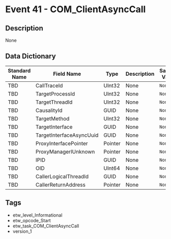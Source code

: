 # Event 41 - COM_ClientAsyncCall

## Description
None

## Data Dictionary
|Standard Name|Field Name|Type|Description|Sample Value|
|---|---|---|---|---|
|TBD|CallTraceId|UInt32|None|`None`|
|TBD|TargetProcessId|UInt32|None|`None`|
|TBD|TargetThreadId|UInt32|None|`None`|
|TBD|CausalityId|GUID|None|`None`|
|TBD|TargetMethod|UInt32|None|`None`|
|TBD|TargetInterface|GUID|None|`None`|
|TBD|TargetInterfaceAsyncUuid|GUID|None|`None`|
|TBD|ProxyInterfacePointer|Pointer|None|`None`|
|TBD|ProxyManagerIUnknown|Pointer|None|`None`|
|TBD|IPID|GUID|None|`None`|
|TBD|OID|UInt64|None|`None`|
|TBD|CallerLogicalThreadId|GUID|None|`None`|
|TBD|CallerReturnAddress|Pointer|None|`None`|

## Tags
* etw_level_Informational
* etw_opcode_Start
* etw_task_COM_ClientAsyncCall
* version_1